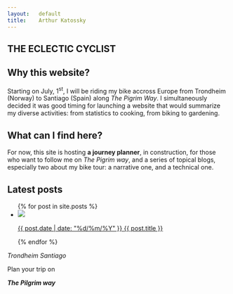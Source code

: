 ```yaml
---
layout:   default
title:    Arthur Katossky
---
```


<section id='blog-showcase' markdown='1'>
  
# THE ECLECTIC CYCLIST

## Why this website?

Starting on July, 1<sup>st</sup>, I will be riding my bike accross Europe from Trondheim (Norway) to Santiago (Spain) along *The Pigrim Way*. I simultaneously decided it was good timing for launching a website that would summarize my diverse activities: from statistics to cooking, from biking to gardening.

## What can I find here?

For now, this site is hosting **a journey planner**, in construction, for those who want to follow me on *The Pigrim way*, and a series of topical blogs, especially two about my bike tour: a narrative one, and a technical one.

## Latest posts

<!-- latest posts -->
<ul class='post-list'>
  <!--<li class='post-vignette'><img src="/img/eurovelo-3-track.png"><p><strong>Latest posts</strong></p></li>-->
  {% for post in site.posts %}
  <li  class='post-vignette'>
    <a href="{{ post.url }}">
      <img src='{{ post.thumbnail }}'/>
      <p>
        <span class='date'>{{ post.date | date: "%d/%m/%Y" }}</span>
        <span class='title'>{{ post.title }}</span>
      </p>
    </a>
  </li>
  {% endfor %}
</ul>

</section>

<section id='project-showcase'>
  <div class='project'>
    <!--<div class='image-container'>
      <div class='screen'></div>
      <img src="/img/eurovelo-3-route.png">
    </div>-->
    <i class="fa fa-map-signs fa-5x" aria-hidden="true">
      <span class="direction-from">Trondheim</span>
      <span class="direction-to">Santiago</span>
    </i>
    <div>
      <p>Plan your <i class="fa fa-bicycle" aria-hidden="true"></i> trip on</p>
      <p> <strong><em>The Pilgrim way</em></strong></p>
    <div>
  </div>
</section>
